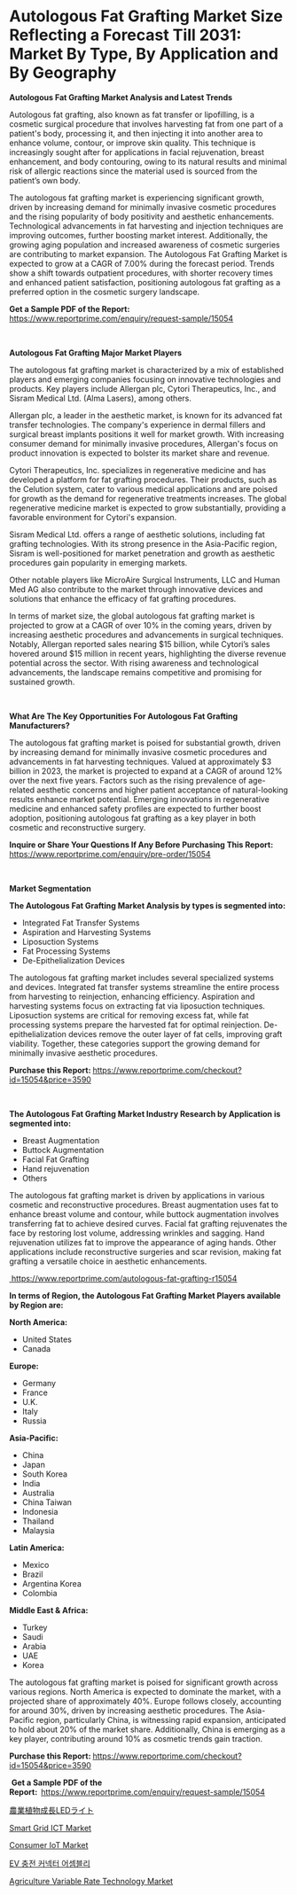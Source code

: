 <p><h1>Autologous Fat Grafting Market Size Reflecting a Forecast Till 2031: Market By Type, By Application and By Geography</h1></p><p><strong>Autologous Fat Grafting Market Analysis and Latest Trends</strong></p>
<p><p>Autologous fat grafting, also known as fat transfer or lipofilling, is a cosmetic surgical procedure that involves harvesting fat from one part of a patient's body, processing it, and then injecting it into another area to enhance volume, contour, or improve skin quality. This technique is increasingly sought after for applications in facial rejuvenation, breast enhancement, and body contouring, owing to its natural results and minimal risk of allergic reactions since the material used is sourced from the patient’s own body.</p><p>The autologous fat grafting market is experiencing significant growth, driven by increasing demand for minimally invasive cosmetic procedures and the rising popularity of body positivity and aesthetic enhancements. Technological advancements in fat harvesting and injection techniques are improving outcomes, further boosting market interest. Additionally, the growing aging population and increased awareness of cosmetic surgeries are contributing to market expansion. The Autologous Fat Grafting Market is expected to grow at a CAGR of 7.00% during the forecast period. Trends show a shift towards outpatient procedures, with shorter recovery times and enhanced patient satisfaction, positioning autologous fat grafting as a preferred option in the cosmetic surgery landscape.</p></p>
<p><strong>Get a Sample PDF of the Report:&nbsp;</strong> <a href="https://www.reportprime.com/enquiry/request-sample/15054">https://www.reportprime.com/enquiry/request-sample/15054</a></p>
<p>&nbsp;</p>
<p><strong>Autologous Fat Grafting Major Market Players</strong></p>
<p><p>The autologous fat grafting market is characterized by a mix of established players and emerging companies focusing on innovative technologies and products. Key players include Allergan plc, Cytori Therapeutics, Inc., and Sisram Medical Ltd. (Alma Lasers), among others.</p><p>Allergan plc, a leader in the aesthetic market, is known for its advanced fat transfer technologies. The company's experience in dermal fillers and surgical breast implants positions it well for market growth. With increasing consumer demand for minimally invasive procedures, Allergan's focus on product innovation is expected to bolster its market share and revenue.</p><p>Cytori Therapeutics, Inc. specializes in regenerative medicine and has developed a platform for fat grafting procedures. Their products, such as the Celution system, cater to various medical applications and are poised for growth as the demand for regenerative treatments increases. The global regenerative medicine market is expected to grow substantially, providing a favorable environment for Cytori's expansion.</p><p>Sisram Medical Ltd. offers a range of aesthetic solutions, including fat grafting technologies. With its strong presence in the Asia-Pacific region, Sisram is well-positioned for market penetration and growth as aesthetic procedures gain popularity in emerging markets.</p><p>Other notable players like MicroAire Surgical Instruments, LLC and Human Med AG also contribute to the market through innovative devices and solutions that enhance the efficacy of fat grafting procedures.</p><p>In terms of market size, the global autologous fat grafting market is projected to grow at a CAGR of over 10% in the coming years, driven by increasing aesthetic procedures and advancements in surgical techniques. Notably, Allergan reported sales nearing $15 billion, while Cytori’s sales hovered around $15 million in recent years, highlighting the diverse revenue potential across the sector. With rising awareness and technological advancements, the landscape remains competitive and promising for sustained growth.</p></p>
<p>&nbsp;</p>
<p><strong>What Are The Key Opportunities For Autologous Fat Grafting Manufacturers?</strong></p>
<p><p>The autologous fat grafting market is poised for substantial growth, driven by increasing demand for minimally invasive cosmetic procedures and advancements in fat harvesting techniques. Valued at approximately $3 billion in 2023, the market is projected to expand at a CAGR of around 12% over the next five years. Factors such as the rising prevalence of age-related aesthetic concerns and higher patient acceptance of natural-looking results enhance market potential. Emerging innovations in regenerative medicine and enhanced safety profiles are expected to further boost adoption, positioning autologous fat grafting as a key player in both cosmetic and reconstructive surgery.</p></p>
<p><strong>Inquire or Share Your Questions If Any Before Purchasing This Report:</strong> <a href="https://www.reportprime.com/enquiry/pre-order/15054">https://www.reportprime.com/enquiry/pre-order/15054</a></p>
<p>&nbsp;</p>
<p><strong>Market Segmentation</strong></p>
<p><strong>The Autologous Fat Grafting Market Analysis by types is segmented into:</strong></p>
<p><ul><li>Integrated Fat Transfer Systems</li><li>Aspiration and Harvesting Systems</li><li>Liposuction Systems</li><li>Fat Processing Systems</li><li>De-Epithelialization Devices</li></ul></p>
<p><p>The autologous fat grafting market includes several specialized systems and devices. Integrated fat transfer systems streamline the entire process from harvesting to reinjection, enhancing efficiency. Aspiration and harvesting systems focus on extracting fat via liposuction techniques. Liposuction systems are critical for removing excess fat, while fat processing systems prepare the harvested fat for optimal reinjection. De-epithelialization devices remove the outer layer of fat cells, improving graft viability. Together, these categories support the growing demand for minimally invasive aesthetic procedures.</p></p>
<p><strong>Purchase this Report:&nbsp;</strong><a href="https://www.reportprime.com/checkout?id=15054&price=3590">https://www.reportprime.com/checkout?id=15054&price=3590</a></p>
<p>&nbsp;</p>
<p><strong>The Autologous Fat Grafting Market Industry Research by Application is segmented into:</strong></p>
<p><ul><li>Breast Augmentation</li><li>Buttock Augmentation</li><li>Facial Fat Grafting</li><li>Hand rejuvenation</li><li>Others</li></ul></p>
<p><p>The autologous fat grafting market is driven by applications in various cosmetic and reconstructive procedures. Breast augmentation uses fat to enhance breast volume and contour, while buttock augmentation involves transferring fat to achieve desired curves. Facial fat grafting rejuvenates the face by restoring lost volume, addressing wrinkles and sagging. Hand rejuvenation utilizes fat to improve the appearance of aging hands. Other applications include reconstructive surgeries and scar revision, making fat grafting a versatile choice in aesthetic enhancements.</p></p>
<p><a href="https://www.reportprime.com/autologous-fat-grafting-r15054">&nbsp;https://www.reportprime.com/autologous-fat-grafting-r15054</a></p>
<p><strong>In terms of Region, the Autologous Fat Grafting Market Players available by Region are:</strong></p>
<p>
    <p> <strong> North America: </strong>
        <ul>
            <li>United States</li>
            <li>Canada</li>
        </ul>
        </p> 
    <p> <strong> Europe: </strong>
        <ul>
            <li>Germany</li>
            <li>France</li>
            <li>U.K.</li>
            <li>Italy</li>
            <li>Russia</li>
        </ul>
        </p> 
    <p> <strong> Asia-Pacific: </strong>
        <ul>
            <li>China</li>
            <li>Japan</li>
            <li>South Korea</li>
            <li>India</li>
            <li>Australia</li>
            <li>China Taiwan</li>
            <li>Indonesia</li>
            <li>Thailand</li>
            <li>Malaysia</li>
        </ul>
        </p> 
    <p> <strong> Latin America: </strong>
        <ul>
            <li>Mexico</li>
            <li>Brazil</li>
            <li>Argentina Korea</li>
            <li>Colombia</li>
        </ul>
        </p> 
    <p> <strong> Middle East & Africa: </strong>
        <ul>
            <li>Turkey</li>
            <li>Saudi</li>
            <li>Arabia</li>
            <li>UAE</li>
            <li>Korea</li>
        </ul>
    </p>
    </p>
<p><p>The autologous fat grafting market is poised for significant growth across various regions. North America is expected to dominate the market, with a projected share of approximately 40%. Europe follows closely, accounting for around 30%, driven by increasing aesthetic procedures. The Asia-Pacific region, particularly China, is witnessing rapid expansion, anticipated to hold about 20% of the market share. Additionally, China is emerging as a key player, contributing around 10% as cosmetic trends gain traction.</p></p>
<p><strong>Purchase this Report: </strong><a href="https://www.reportprime.com/checkout?id=15054&price=3590">https://www.reportprime.com/checkout?id=15054&price=3590</a></p>
<p>&nbsp;<strong>Get a Sample PDF of the Report:&nbsp;&nbsp;</strong><a href="https://www.reportprime.com/enquiry/request-sample/15054">https://www.reportprime.com/enquiry/request-sample/15054</a></p>
<p><strong></strong></p>
<p><p><a href="https://medium.com/@erlenegcfeenan/agricultural-plant-growth-led-lights-market-%E3%81%AF-%E3%82%B3%E3%82%B9%E3%83%88%E7%AE%A1%E7%90%86%E3%81%A8%E5%8A%B9%E7%8E%87%E5%90%91%E4%B8%8A%E3%82%92%E5%84%AA%E5%85%88%E3%81%97%E3%81%BE%E3%81%99-%E3%81%95%E3%82%89%E3%81%AB-%E5%A0%B1%E5%91%8A%E6%9B%B8%E3%81%AF%E5%B8%82%E5%A0%B4%E3%81%AE%E9%9C%80%E8%A6%81%E9%9D%A2%E3%81%A8%E4%BE%9B%E7%B5%A6%E9%9D%A2%E3%81%AE%E4%B8%A1%E6%96%B9%E3%82%92%E3%82%AB%E3%83%90%E3%83%BC%E3%81%97%E3%81%A6%E3%81%84%E3%81%BE%E3%81%99-baacfa4d24fd">農業植物成長LEDライト</a></p><p><a href="https://github.com/mauripalmi/Market-Research-Report-List-5/blob/main/smart-grid-ict-market.md">Smart Grid ICT Market</a></p><p><a href="https://github.com/RunaHaque64/Market-Research-Report-List-1/blob/main/consumer-iot-market.md">Consumer IoT Market</a></p><p><a href="https://medium.com/@dazmoore2010_16676/%EC%A0%84%EA%B8%B0%EC%B0%A8-%EC%B6%A9%EC%A0%84-%EC%BB%A4%EB%84%A5%ED%84%B0-%EC%A1%B0%EB%A6%BD%EC%B2%B4-%EC%8B%9C%EC%9E%A5-%EA%B7%9C%EB%AA%A8%EB%8A%94-9-6-%EC%9D%98-63de57153298">EV 충전 커넥터 어셈블리</a></p><p><a href="https://issuu.com/reportprime-2/docs/agriculture-variable-rate-technolog_bd6e09476aac62">Agriculture Variable Rate Technology Market</a></p></p>